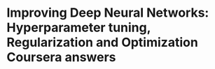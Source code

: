 # Improving Deep Neural Networks: Hyperparameter tuning, Regularization and Optimization Coursera answers
